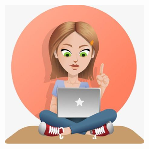 <p align="center">
  <img width="460" height="460" src="https://github.com/AyaKhaledYousef/AyaKhaledYousef/blob/main/9720689.jpeg">
</p>


<!--
**AyaKhaledYousef/AyaKhaledYousef** is a ✨ _special_ ✨ repository because its `README.md` (this file) appears on your GitHub profile.

Here are some ideas to get you started:

- 🔭 I’m currently working on ...
- 🌱 I’m currently learning ...
- 👯 I’m looking to collaborate on ...
- 🤔 I’m looking for help with ...
- 💬 Ask me about ...
- 📫 How to reach me: ...
- 😄 Pronouns: ...
- ⚡ Fun fact: ...
-->
